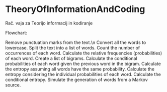 # TheoryOfInformationAndCoding
Rač. vaja za Teorijo informacij in kodiranje

Flowchart:

Remove punctuation marks from the text.\n
Convert all the words to lowercase.
Split the text into a list of words.
Count the number of occurrences of each word.
Calculate the relative frequencies (probabilities) of each word.
Create a list of bigrams.
Calculate the conditional probabilities of each word given the previous word in the bigram.
Calculate the entropy assuming all words have the same probability.
Calculate the entropy considering the individual probabilities of each word.
Calculate the conditional entropy.
Simulate the generation of words from a Markov source.
